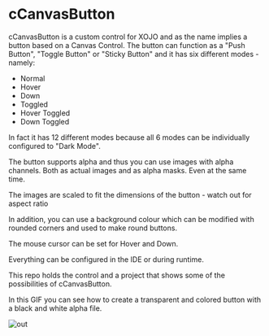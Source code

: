 # cCanvasButton

cCanvasButton is a custom control for XOJO and as the name implies a button based on a Canvas Control.
The button can function as a "Push Button", "Toggle Button" or "Sticky Button" and it has six different modes - namely:

* Normal
* Hover
* Down
* Toggled
* Hover Toggled
* Down Toggled

In fact it has 12 different modes because all 6 modes can be individually configured to "Dark Mode".

The button supports alpha and thus you can use images with alpha channels. Both as actual images and as alpha masks. Even at the same time.

The images are scaled to fit the dimensions of the button - watch out for aspect ratio

In addition, you can use a background colour which can be modified with rounded corners and used to make round buttons.

The mouse cursor can be set for Hover and Down.

Everything can be configured in the IDE or during runtime.

This repo holds the control and a project that shows some of the possibilities of cCanvasButton.

In this GIF you can see how to create a transparent and colored button with a black and white alpha file.

![out](https://user-images.githubusercontent.com/1135350/151110419-c69984d6-5571-4d6e-be46-340573f42b45.gif)
